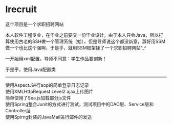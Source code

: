 # lrecruit
这个项目是一个求职招聘网站   

本人软件工程专业，在毕业之前要交一份毕业设计，由于本人只会Java，所以打算使用古老的SSH做一个管理系统（蛤），但是导师说这个都没新意，孬好用SSM做一个也比这个强啊，于是乎，就用SSM框架揉了一个求职招聘网站^_^   

一开始用xml配置，导师不同意：学生作品要创新！    

于是乎，使用Java配置类   

---      
使用AspectJ进行aop的简单登录日志记录   
使用XMLHttpRequest Level2 ajax上传图片       
简单使用了Sea.js加载部分js文件      
使用Spring整合Junit的方式进行测试，测试项目中的DAO层、Service层和Controller层        
使用Spirng封装的JavaMail进行邮件的发送
